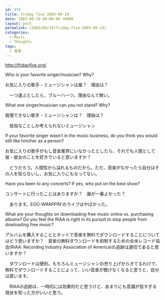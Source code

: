 ```yaml
---
id: 474
title: friday five 2003-09-19
date: 2003-09-19 00:00:00 +0900
layout: post
permalink: /2003/09/19/friday-five-2003-09-19/
categories:
  - Music
  - Thoughts
tags:
  - 音楽
---
```

<http://fridayfive.org/>

Who is your favorite singer/musician? Why?
  
お気に入りの歌手・ミュージシャンは誰？　理由は？

　一つ選ぶとしたら、ブルーハーツ。理由なんて無い。

<!--more-->

What one singer/musician can you not stand? Why?
  
我慢できない歌手・ミュージシャンは？　理由は？

　低俗なことしか考えられないミュージシャン

If your favorite singer wasn&#8217;t in the music business, do you think you would still like him/her as a person?
  
お気に入りの歌手がもし音楽業界にいなかったとしたら、それでも人間として彼・彼女のことを好きでいると思いますか？

　どうだろう。人間性から溢れるものだから。ただ、音楽がなかったら自分はその人を知らないし、お気に入りにもなってない。

Have you been to any concerts? If yes, who put on the best show?
  
コンサートに行ったことはありますか？　誰が一番よかった？

　あります。EGO-WRAPPIN&#8217;のライブはやばかった。

What are your thoughts on downloading free music online vs. purchasing albums? Do you feel the RIAA is right in its pursuit to stop people from dowloading free music?
  
アルバムを購入することとネットで音楽を無料でダウンロードすることについてはどう思いますか？　音楽の無料ダウンロードを抑制するための全米レコード協会(RIAA: Recording Industry Association of America)の追跡は適切であると思いますか？

　ダウンロードは便利。もちろんミュージシャンの売り上げからきてるわけで、無料でダウンロードすることによって、いい音楽が聴けなくなると思うと、自分は買います。
  
　RIAAの追跡は、一時的には効果的だと思うけど、あまりにも意識が低すぎる現状を知った方がいいと思う。
